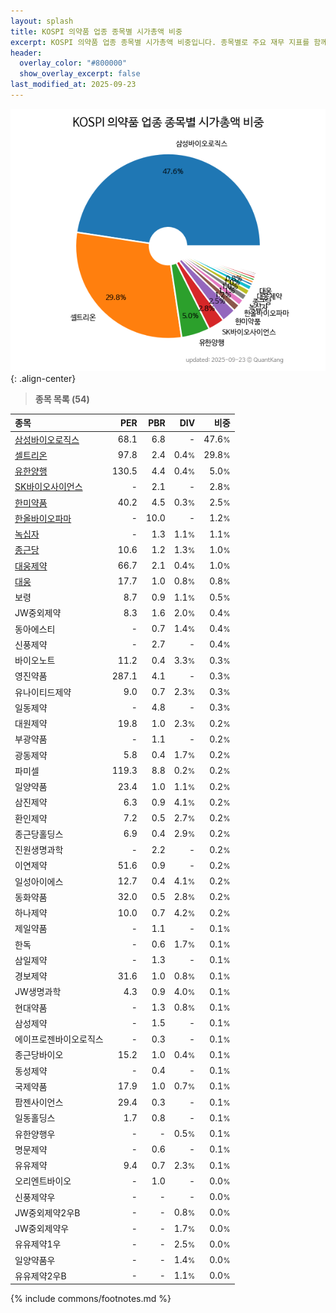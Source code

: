 ```yaml
---
layout: splash
title: KOSPI 의약품 업종 종목별 시가총액 비중
excerpt: KOSPI 의약품 업종 종목별 시가총액 비중입니다. 종목별로 주요 재무 지표를 함께 표시합니다.
header:
  overlay_color: "#800000"
  show_overlay_excerpt: false
last_modified_at: 2025-09-23
---
```



![KOSPI 의약품 업종 종목별 시가총액 비중](/stats/sector/images/kospi_업종_의약품_종목.png){: .align-center}


> **종목 목록 (54)**<a id="list"></a>

| **종목** | **PER** | **PBR** | **DIV** | **비중** |
| :------- | ------: | ------: | ------: | -------: |
| [삼성바이오로직스](/207940/) | 68.1 | 6.8 | - | 47.6<small>%</small> |
| [셀트리온](/068270/) | 97.8 | 2.4 | 0.4<small>%</small> | 29.8<small>%</small> |
| [유한양행](/000100/) | 130.5 | 4.4 | 0.4<small>%</small> | 5.0<small>%</small> |
| [SK바이오사이언스](/302440/) | - | 2.1 | - | 2.8<small>%</small> |
| [한미약품](/128940/) | 40.2 | 4.5 | 0.3<small>%</small> | 2.5<small>%</small> |
| [한올바이오파마](/009420/) | - | 10.0 | - | 1.2<small>%</small> |
| [녹십자](/006280/) | - | 1.3 | 1.1<small>%</small> | 1.1<small>%</small> |
| [종근당](/185750/) | 10.6 | 1.2 | 1.3<small>%</small> | 1.0<small>%</small> |
| [대웅제약](/069620/) | 66.7 | 2.1 | 0.4<small>%</small> | 1.0<small>%</small> |
| [대웅](/003090/) | 17.7 | 1.0 | 0.8<small>%</small> | 0.8<small>%</small> |
| 보령 | 8.7 | 0.9 | 1.1<small>%</small> | 0.5<small>%</small> |
| JW중외제약 | 8.3 | 1.6 | 2.0<small>%</small> | 0.4<small>%</small> |
| 동아에스티 | - | 0.7 | 1.4<small>%</small> | 0.4<small>%</small> |
| 신풍제약 | - | 2.7 | - | 0.4<small>%</small> |
| 바이오노트 | 11.2 | 0.4 | 3.3<small>%</small> | 0.3<small>%</small> |
| 영진약품 | 287.1 | 4.1 | - | 0.3<small>%</small> |
| 유나이티드제약 | 9.0 | 0.7 | 2.3<small>%</small> | 0.3<small>%</small> |
| 일동제약 | - | 4.8 | - | 0.3<small>%</small> |
| 대원제약 | 19.8 | 1.0 | 2.3<small>%</small> | 0.2<small>%</small> |
| 부광약품 | - | 1.1 | - | 0.2<small>%</small> |
| 광동제약 | 5.8 | 0.4 | 1.7<small>%</small> | 0.2<small>%</small> |
| 파미셀 | 119.3 | 8.8 | 0.2<small>%</small> | 0.2<small>%</small> |
| 일양약품 | 23.4 | 1.0 | 1.1<small>%</small> | 0.2<small>%</small> |
| 삼진제약 | 6.3 | 0.9 | 4.1<small>%</small> | 0.2<small>%</small> |
| 환인제약 | 7.2 | 0.5 | 2.7<small>%</small> | 0.2<small>%</small> |
| 종근당홀딩스 | 6.9 | 0.4 | 2.9<small>%</small> | 0.2<small>%</small> |
| 진원생명과학 | - | 2.2 | - | 0.2<small>%</small> |
| 이연제약 | 51.6 | 0.9 | - | 0.2<small>%</small> |
| 일성아이에스 | 12.7 | 0.4 | 4.1<small>%</small> | 0.2<small>%</small> |
| 동화약품 | 32.0 | 0.5 | 2.8<small>%</small> | 0.2<small>%</small> |
| 하나제약 | 10.0 | 0.7 | 4.2<small>%</small> | 0.2<small>%</small> |
| 제일약품 | - | 1.1 | - | 0.1<small>%</small> |
| 한독 | - | 0.6 | 1.7<small>%</small> | 0.1<small>%</small> |
| 삼일제약 | - | 1.3 | - | 0.1<small>%</small> |
| 경보제약 | 31.6 | 1.0 | 0.8<small>%</small> | 0.1<small>%</small> |
| JW생명과학 | 4.3 | 0.9 | 4.0<small>%</small> | 0.1<small>%</small> |
| 현대약품 | - | 1.3 | 0.8<small>%</small> | 0.1<small>%</small> |
| 삼성제약 | - | 1.5 | - | 0.1<small>%</small> |
| 에이프로젠바이오로직스 | - | 0.3 | - | 0.1<small>%</small> |
| 종근당바이오 | 15.2 | 1.0 | 0.4<small>%</small> | 0.1<small>%</small> |
| 동성제약 | - | 0.4 | - | 0.1<small>%</small> |
| 국제약품 | 17.9 | 1.0 | 0.7<small>%</small> | 0.1<small>%</small> |
| 팜젠사이언스 | 29.4 | 0.3 | - | 0.1<small>%</small> |
| 일동홀딩스 | 1.7 | 0.8 | - | 0.1<small>%</small> |
| 유한양행우 | - | - | 0.5<small>%</small> | 0.1<small>%</small> |
| 명문제약 | - | 0.6 | - | 0.1<small>%</small> |
| 유유제약 | 9.4 | 0.7 | 2.3<small>%</small> | 0.1<small>%</small> |
| 오리엔트바이오 | - | 1.0 | - | 0.0<small>%</small> |
| 신풍제약우 | - | - | - | 0.0<small>%</small> |
| JW중외제약2우B | - | - | 0.8<small>%</small> | 0.0<small>%</small> |
| JW중외제약우 | - | - | 1.7<small>%</small> | 0.0<small>%</small> |
| 유유제약1우 | - | - | 2.5<small>%</small> | 0.0<small>%</small> |
| 일양약품우 | - | - | 1.4<small>%</small> | 0.0<small>%</small> |
| 유유제약2우B | - | - | 1.1<small>%</small> | 0.0<small>%</small> |

{% include commons/footnotes.md %}